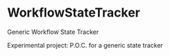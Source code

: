 # WorkflowStateTracker
Generic Workflow State Tracker

Experimental project: P.O.C. for a generic state tracker

